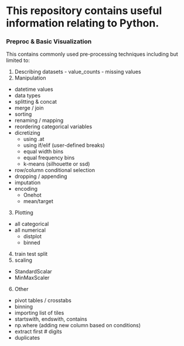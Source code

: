 # This repository contains useful information relating to Python.

### Preproc & Basic Visualization

This contains commonly used pre-processing techniques including but limited to:
1. Describing datasets
          - value_counts
          - missing values
2. Manipulation
  - datetime values
  - data types
  - splitting & concat
  - merge / join
  - sorting
  - renaming / mapping
  - reordering categorical variables
  - dicretizing
    - using .at
    - using if/elif (user-defined breaks)
    - equal width bins
    - equal frequency bins
    - k-means (silhouette or ssd)
  - row/column conditional selection
  - dropping / appending
  - imputation
  - encoding
    - Onehot
    - mean/target
3. Plotting
  - all categorical
  - all numerical
    - distplot
    - binned
4. train test split
5. scaling
  - StandardScalar
  - MinMaxScaler
6. Other
  - pivot tables / crosstabs
  - binning
  - importing list of tiles
  - startswith, endswith, contains
  - np.where (adding new column based on conditions)
  - extract first # digits
  - duplicates
  
  

